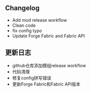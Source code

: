 ## Changelog
- Add mod release workflow
- Clean code
- fix config typo
- Update Forge Fabric and Fabric API

## 更新日志
- github仓库添加模组release workflow
- 代码清理
- 修复config拼写错误
- 更新Forge Fabric和Fabric API版本